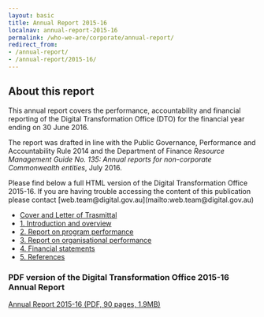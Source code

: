 ```yaml
---
layout: basic
title: Annual Report 2015-16
localnav: annual-report-2015-16
permalink: /who-we-are/corporate/annual-report/
redirect_from: 
- /annual-report/
- /annual-report/2015-16/
---
```


## About this report

This annual report covers the performance, accountability and financial reporting of the Digital Transformation Office (DTO) for the financial year ending on 30 June 2016.

The report was drafted in line with the Public Governance, Performance and Accountability Rule 2014 and the Department of Finance *Resource Management Guide No. 135: Annual reports for non-corporate Commonwealth entities*, July 2016.

<p class="callout" markdown="1">
Please find below a full HTML version of the Digital Transformation Office 2015-16. If you are having trouble accessing the content of this publication please contact [web.team@digital.gov.au](mailto:web.team@digital.gov.au)
</p>

- [Cover and Letter of Trasmittal](/who-we-are/corporate/annual-report/2015-16/cover-letter/)
- [1. Introduction and overview](/who-we-are/corporate/annual-report/2015-16/1-introduction/)
- [2. Report on program performance](/who-we-are/corporate/annual-report/2015-16/2-program-performance/)
- [3. Report on organisational performance](/who-we-are/corporate/annual-report/2015-16/3-organisational-performance/)
- [4. Financial statements](/who-we-are/corporate/annual-report/2015-16/4-financial-statements/)
- [5. References](/who-we-are/corporate/annual-report/2015-16/references/)

### PDF version of the Digital Transformation Office 2015-16 Annual Report
[Annual Report 2015-16 (PDF, 90 pages, 1.9MB)](/files/dto-annual-report-2015-16.pdf)
